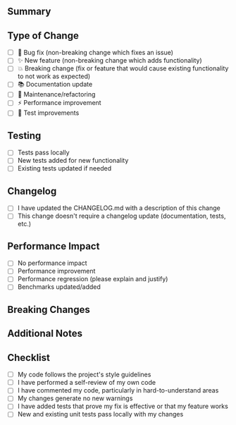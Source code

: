 ## Summary

<!-- Provide a brief description of the changes in this PR -->

## Type of Change

- [ ] 🐛 Bug fix (non-breaking change which fixes an issue)
- [ ] ✨ New feature (non-breaking change which adds functionality)
- [ ] 💥 Breaking change (fix or feature that would cause existing functionality to not work as expected)
- [ ] 📚 Documentation update
- [ ] 🔧 Maintenance/refactoring
- [ ] ⚡ Performance improvement
- [ ] 🧪 Test improvements

## Testing

- [ ] Tests pass locally
- [ ] New tests added for new functionality
- [ ] Existing tests updated if needed

## Changelog

- [ ] I have updated the CHANGELOG.md with a description of this change
- [ ] This change doesn't require a changelog update (documentation, tests, etc.)

<!-- If updating CHANGELOG.md, please add your entry under the [Unreleased] section -->

## Performance Impact

- [ ] No performance impact
- [ ] Performance improvement
- [ ] Performance regression (please explain and justify)
- [ ] Benchmarks updated/added

## Breaking Changes

<!-- If this is a breaking change, describe what breaks and how to migrate -->

## Additional Notes

<!-- Any additional information, context, or screenshots -->

## Checklist

- [ ] My code follows the project's style guidelines
- [ ] I have performed a self-review of my own code
- [ ] I have commented my code, particularly in hard-to-understand areas
- [ ] My changes generate no new warnings
- [ ] I have added tests that prove my fix is effective or that my feature works
- [ ] New and existing unit tests pass locally with my changes
